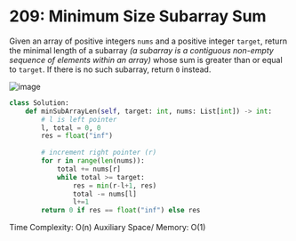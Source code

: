 # 209: Minimum Size Subarray Sum

Given an array of positive integers `nums` and a positive integer `target`, return the minimal length of a subarray _(a subarray is a contiguous non-empty sequence of elements within an array)_ whose sum is greater than or equal to `target`. If there is no such subarray, return `0` instead.

![image](https://user-images.githubusercontent.com/76984271/235795112-d91bd048-ded2-4a39-a295-5f8deeeed0ba.png)

```python
class Solution:
    def minSubArrayLen(self, target: int, nums: List[int]) -> int:
        # l is left pointer
        l, total = 0, 0
        res = float("inf")
        
        # increment right pointer (r)
        for r in range(len(nums)):
            total += nums[r]
            while total >= target:
                res = min(r-l+1, res)
                total -= nums[l]
                l+=1
        return 0 if res == float("inf") else res
```

Time Complexity: O(n)
Auxiliary Space/ Memory: O(1)
